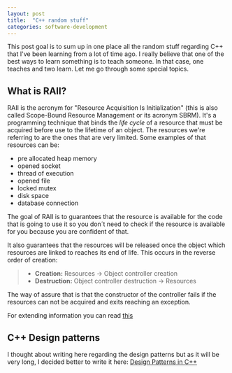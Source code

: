 ```yaml
---
layout: post
title:  "C++ random stuff"
categories: software-development
---
```


This post goal is to sum up in one place all the random stuff regarding C++ that I've been learning from a lot of
time ago. I really believe that one of the best ways to learn something is to teach someone. In that case, one
teaches and two learn. Let me go through some special topics.

## What is RAII?

RAII is the acronym for "Resource Acquisition Is Initialization" (this is also called Scope-Bound Resource
Management or its acronym SBRM). It's a programming technique that binds the *life
cycle* of a resource that must be acquired before use to the lifetime of an object. The resources we're referring to
are the ones that are very limited. Some examples of that resources can be:

* pre allocated heap memory
* opened socket
* thread of execution
* opened file
* locked mutex
* disk space
* database connection

The goal of RAII is to guarantees that the resource is available for the code that is going to use it so you don´t
need to check if the resource is available for you because you are confident of that.

It also guarantees that the resources will be released once the object which resources are linked to reaches its end of life. This occurs in the reverse order of creation:

> * **Creation:** Resources -> Object controller creation
> * **Destruction:** Object controller destruction -> Resources

The way of assure that is that the constructor of the controller fails if the resources can not be acquired and
exits reaching an exception.

For extending information you can read [this](https://en.cppreference.com/w/cpp/language/raii)

## C++ Design patterns

I thought about writing here regarding the design patterns but as it will be very long, I decided better to write
it here: [Design Patterns in C++](/_posts/software-development/2024-04-28-cpp-design-patterns.md)
